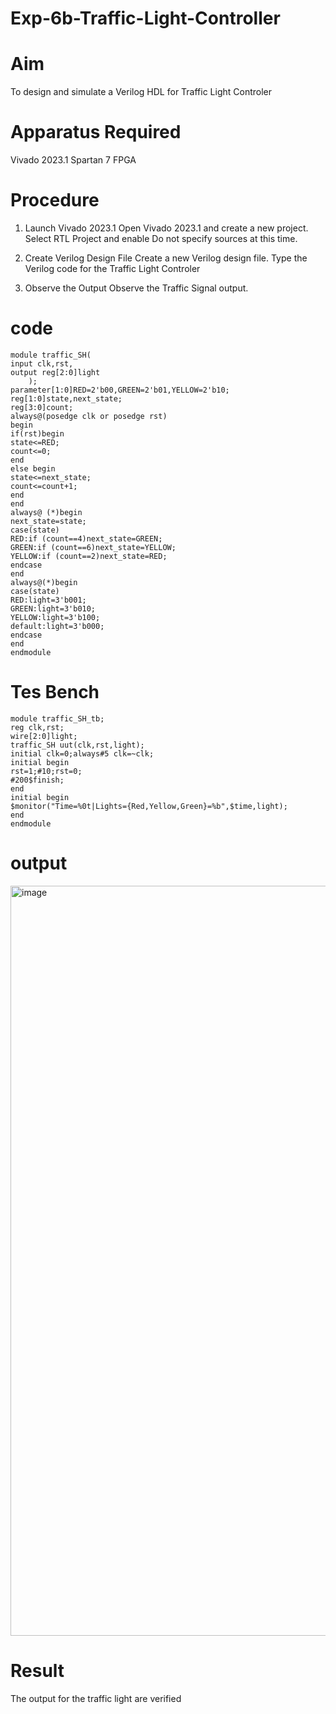 # Exp-6b-Traffic-Light-Controller
# Aim
To design and simulate a Verilog HDL for Traffic Light Controler

# Apparatus Required
Vivado 2023.1
Spartan 7 FPGA
# Procedure
1. Launch Vivado 2023.1
Open Vivado 2023.1 and create a new project.
Select RTL Project and enable Do not specify sources at this time.
2. Create Verilog Design File
Create a new Verilog design file.
Type the Verilog code for the Traffic Light Controler

3. Observe the Output
Observe the Traffic Signal output.

# code
```
module traffic_SH(
input clk,rst,
output reg[2:0]light
    );
parameter[1:0]RED=2'b00,GREEN=2'b01,YELLOW=2'b10;  
reg[1:0]state,next_state;
reg[3:0]count;
always@(posedge clk or posedge rst)
begin
if(rst)begin
state<=RED;
count<=0;
end
else begin
state<=next_state;
count<=count+1;
end
end
always@ (*)begin
next_state=state;
case(state)
RED:if (count==4)next_state=GREEN;
GREEN:if (count==6)next_state=YELLOW;
YELLOW:if (count==2)next_state=RED;
endcase
end
always@(*)begin
case(state)
RED:light=3'b001;
GREEN:light=3'b010;
YELLOW:light=3'b100;
default:light=3'b000;
endcase
end
endmodule
```


# Tes Bench
```
module traffic_SH_tb; 
reg clk,rst;
wire[2:0]light;
traffic_SH uut(clk,rst,light);
initial clk=0;always#5 clk=~clk;
initial begin
rst=1;#10;rst=0;
#200$finish;
end
initial begin
$monitor("Time=%0t|Lights={Red,Yellow,Green}=%b",$time,light);
end 
endmodule
```



# output
<img width="1920" height="1200" alt="image" src="https://github.com/user-attachments/assets/43a32b4f-5d9c-4a2d-bcc0-f800b54c3eae" />


# Result

The output for the traffic light are verified


